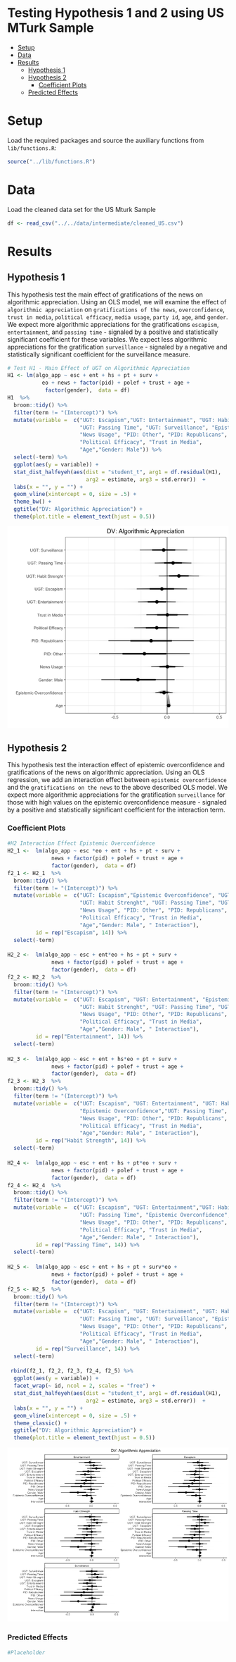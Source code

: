 Testing Hypothesis 1 and 2 using US MTurk Sample
================

-   [Setup](#setup)
-   [Data](#data)
-   [Results](#results)
    -   [Hypothesis 1](#hypothesis-1)
    -   [Hypothesis 2](#hypothesis-2)
    	- [Coefficient Plots](#coefficient-plots)
	- [Predicted Effects](#predicted-effects)

Setup
=====

Load the required packages and source the auxiliary functions from `lib/functions.R`:

``` r
source("../lib/functions.R")
```

Data
====

Load the cleaned data set for the US Mturk Sample

``` r
df <- read_csv("../../data/intermediate/cleaned_US.csv")
```

Results
====

Hypothesis 1
-------------------

This hypothesis test the main effect of gratifications of the news on algorithmic appreciation.
Using an OLS model, we will examine the effect of `algorithmic appreciation` on `gratifications of the news`, `overconfidence`, `trust in media`, `political efficacy`, `media usage`, `party id`, `age`, and `gender`. 
We expect more algorithmic appreciations for the gratifications `escapism`, `entertainment`, and `passing time` - signaled by a positive and statistically significant coefficient for these variables.
We expect less algorithmic appreciations for the gratification `surveillance` - signaled by a negative and statistically significant coefficient for the surveillance measure.

```r
# Test H1 - Main Effect of UGT on Algorithmic Appreciation
H1 <- lm(algo_app ~ esc + ent + hs + pt + surv +
           eo + news + factor(pid) + polef + trust + age +
            factor(gender),  data = df)
H1  %>%
  broom::tidy() %>%
  filter(term != "(Intercept)") %>%
  mutate(variable =  c("UGT: Escapism","UGT: Entertainment", "UGT: Habit Strenght",
                       "UGT: Passing Time", "UGT: Surveillance", "Epistemic Overconfidence",
                       "News Usage", "PID: Other", "PID: Republicans",
                       "Political Efficacy", "Trust in Media",
                       "Age","Gender: Male")) %>%
  select(-term) %>%
  ggplot(aes(y = variable)) +
  stat_dist_halfeyeh(aes(dist = "student_t", arg1 = df.residual(H1), 
                         arg2 = estimate, arg3 = std.error))  +
  labs(x = "", y = "") +
  geom_vline(xintercept = 0, size = .5) +
  theme_bw() +
  ggtitle("DV: Algorithmic Appreciation") +
  theme(plot.title = element_text(hjust = 0.5))
```
![Figure](../../report/figures/H1_US.png)


Hypothesis 2
-------------------------
This hypothesis test the interaction effect of epistemic overconfidence and gratifications of the news on algorithmic appreciation.
Using an OLS regression, we add an interaction effect between  `epistemic overconfidence` and the `gratifications on the news` to the above described OLS model.
We expect more algorithmic appreciations for the gratification `surveillance` for those with high values on the epistemic overconfidence measure - signaled by a positive and statistically significant coefficient for the interaction term.

### Coefficient Plots
```r
#H2 Interaction Effect Epistemic Overconfidence
H2_1 <-  lm(algo_app ~ esc *eo + ent + hs + pt + surv +
              news + factor(pid) + polef + trust + age +
              factor(gender),  data = df)
f2_1 <- H2_1  %>%
  broom::tidy() %>%
  filter(term != "(Intercept)") %>%
  mutate(variable =  c("UGT: Escapism","Epistemic Overconfidence", "UGT: Entertainment", 
                       "UGT: Habit Strenght", "UGT: Passing Time", "UGT: Surveillance", 
                       "News Usage", "PID: Other", "PID: Republicans",
                       "Political Efficacy", "Trust in Media",
                       "Age","Gender: Male", " Interaction"),
         id = rep("Escapism", 14)) %>%
  select(-term)

H2_2 <-  lm(algo_app ~ esc + ent*eo + hs + pt + surv +
              news + factor(pid) + polef + trust + age +
              factor(gender),  data = df)
f2_2 <- H2_2  %>%
  broom::tidy() %>%
  filter(term != "(Intercept)") %>%
  mutate(variable =  c("UGT: Escapism", "UGT: Entertainment", "Epistemic Overconfidence",
                       "UGT: Habit Strenght", "UGT: Passing Time", "UGT: Surveillance", 
                       "News Usage", "PID: Other", "PID: Republicans",
                       "Political Efficacy", "Trust in Media",
                       "Age","Gender: Male", " Interaction"),
         id = rep("Entertainment", 14)) %>%
  select(-term)

H2_3 <-  lm(algo_app ~ esc + ent + hs*eo + pt + surv +
              news + factor(pid) + polef + trust + age +
              factor(gender),  data = df)
f2_3 <- H2_3  %>%
  broom::tidy() %>%
  filter(term != "(Intercept)") %>%
  mutate(variable =  c("UGT: Escapism", "UGT: Entertainment", "UGT: Habit Strenght", 
                       "Epistemic Overconfidence","UGT: Passing Time", "UGT: Surveillance", 
                       "News Usage", "PID: Other", "PID: Republicans",
                       "Political Efficacy", "Trust in Media",
                       "Age","Gender: Male", " Interaction"),
         id = rep("Habit Strength", 14)) %>%
  select(-term)

H2_4 <-  lm(algo_app ~ esc + ent + hs + pt*eo + surv +
              news + factor(pid) + polef + trust + age +
              factor(gender),  data = df)
f2_4 <- H2_4  %>%
  broom::tidy() %>%
  filter(term != "(Intercept)") %>%
  mutate(variable =  c("UGT: Escapism", "UGT: Entertainment","UGT: Habit Strenght", 
                       "UGT: Passing Time", "Epistemic Overconfidence", "UGT: Surveillance", 
                       "News Usage", "PID: Other", "PID: Republicans",
                       "Political Efficacy", "Trust in Media",
                       "Age","Gender: Male", " Interaction"),
         id = rep("Passing Time", 14)) %>%
  select(-term)

H2_5 <-  lm(algo_app ~ esc + ent + hs + pt + surv*eo +
              news + factor(pid) + polef + trust + age +
              factor(gender),  data = df)
f2_5 <- H2_5  %>%
  broom::tidy() %>%
  filter(term != "(Intercept)") %>%
  mutate(variable =  c("UGT: Escapism", "UGT: Entertainment", "UGT: Habit Strenght", 
                       "UGT: Passing Time", "UGT: Surveillance", "Epistemic Overconfidence",
                       "News Usage", "PID: Other", "PID: Republicans",
                       "Political Efficacy", "Trust in Media",
                       "Age","Gender: Male", " Interaction"),
         id = rep("Surveillance", 14)) %>%
  select(-term)
  
 rbind(f2_1, f2_2, f2_3, f2_4, f2_5) %>%
  ggplot(aes(y = variable)) +
  facet_wrap(~ id, ncol = 2, scales = "free") +
  stat_dist_halfeyeh(aes(dist = "student_t", arg1 = df.residual(H1), 
                         arg2 = estimate, arg3 = std.error))  +
  labs(x = "", y = "") +
  geom_vline(xintercept = 0, size = .5) +
  theme_classic() +
  ggtitle("DV: Algorithmic Appreciation") +
  theme(plot.title = element_text(hjust = 0.5)) 
 ```
![Figure](../../report/figures/H2_coef_US.png)

### Predicted Effects

```r
#Placeholder
```
